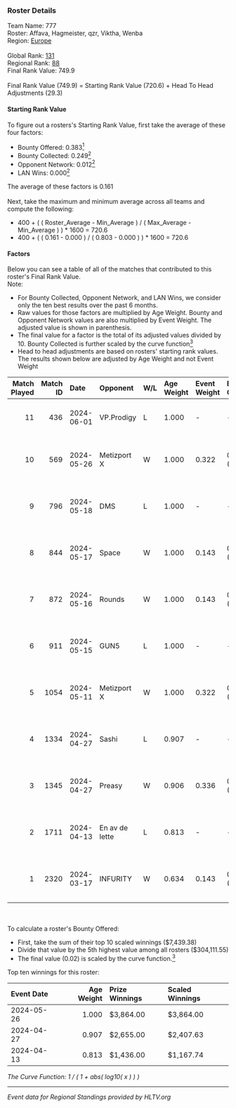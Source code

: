 ### Roster Details<br />
Team Name: 777<br />
Roster: Affava, Hagmeister, qzr, Viktha, Wenba<br />
Region: [Europe]( ../standings_europe.md)<br />
<br />
Global Rank: [131](../standings_global.md)<br />
Regional Rank: [88]( ../standings_europe.md)<br />
Final Rank Value:  749.9<br />
<br />
Final Rank Value (749.9) = Starting Rank Value (720.6) + Head To Head Adjustments (29.3)<br />

#### Starting Rank Value<br />
To figure out a rosters's Starting Rank Value, first take the average of these four factors:<br />
- Bounty Offered: 0.383[<sup>1</sup>](#table2)
- Bounty Collected: 0.249[<sup>2</sup>](#table1)
- Opponent Network: 0.012[<sup>2</sup>](#table1)
- LAN Wins: 0.000[<sup>2</sup>](#table1)

The average of these factors is 0.161<br />
<br />
Next, take the maximum and minimum average across all teams and compute the following:<br />
- 400 + ( ( Roster_Average - Min_Average ) / ( Max_Average - Min_Average ) ) * 1600 = 720.6
- 400 + ( ( 0.161 - 0.000 ) / ( 0.803 - 0.000 ) ) * 1600 = 720.6


#### Factors<br />
Below you can see a table of all of the matches that contributed to this roster's Final Rank Value.<br />
Note:<br />

- For Bounty Collected, Opponent Network, and LAN Wins, we consider only the ten best results over the past 6 months.
- Raw values for those factors are multiplied by Age Weight. Bounty and Opponent Network values are also multiplied by Event Weight. The adjusted value is shown in parenthesis.
- The final value for a factor is the total of its adjusted values divided by 10. Bounty Collected is further scaled by the curve function[<sup>3</sup>](#curveFunction)
- Head to head adjustments are based on rosters' starting rank values. The results shown below are adjusted by Age Weight and not Event Weight
<span id="table1"></span><br />


| Match Played | Match ID | Date       | Opponent       | W/L | Age Weight | Event Weight | Bounty Collected | Opponent Network | LAN Wins  | H2H Adj. | Roster                                       |
| -: | -: | :- | :- | :- | :- | :- | :- | :- | :- | -: | :- |
|           11 |      436 | 2024-06-01 | VP.Prodigy     | L   | 1.000      | -            | -                | -                | -         |    -9.18 | Affava, Hagmeister, qzr, Viktha, Wenba       |
|           10 |      569 | 2024-05-26 | Metizport X    | W   | 1.000      | 0.322        | 0.008 (0.002)    | 0.039 (0.012)    | 0 (0.000) |    11.65 | Affava, Hagmeister, MadeInRed, Viktha, Wenba |
|            9 |      796 | 2024-05-18 | DMS            | L   | 1.000      | -            | -                | -                | -         |    -8.81 | Affava, Hagmeister, MadeInRed, Viktha, Wenba |
|            8 |      844 | 2024-05-17 | Space          | W   | 1.000      | 0.143        | 0.007 (0.001)    | 0.410 (0.059)    | 0 (0.000) |    21.26 | Affava, Hagmeister, MadeInRed, Viktha, Wenba |
|            7 |      872 | 2024-05-16 | Rounds         | W   | 1.000      | 0.143        | 0.000 (0.000)    | 0.000 (0.000)    | 0 (0.000) |     4.11 | Affava, Hagmeister, MadeInRed, Viktha, Wenba |
|            6 |      911 | 2024-05-15 | GUN5           | L   | 1.000      | -            | -                | -                | -         |    -7.75 | Affava, Hagmeister, MadeInRed, Viktha, Wenba |
|            5 |     1054 | 2024-05-11 | Metizport X    | W   | 1.000      | 0.322        | 0.008 (0.002)    | 0.039 (0.012)    | 0 (0.000) |    12.39 | Affava, Hagmeister, MadeInRed, Viktha, Wenba |
|            4 |     1334 | 2024-04-27 | Sashi          | L   | 0.907      | -            | -                | -                | -         |    -1.63 | Affava, Hagmeister, MadeInRed, Viktha, Wenba |
|            3 |     1345 | 2024-04-27 | Preasy         | W   | 0.906      | 0.336        | 0.012 (0.004)    | 0.111 (0.034)    | 0 (0.000) |    16.59 | Affava, Hagmeister, MadeInRed, Viktha, Wenba |
|            2 |     1711 | 2024-04-13 | En av de lette | L   | 0.813      | -            | -                | -                | -         |   -12.14 | Affava, Hagmeister, MadeInRed, Viktha, Wenba |
|            1 |     2320 | 2024-03-17 | INFURITY       | W   | 0.634      | 0.143        | 0.000 (0.000)    | 0.000 (0.000)    | 0 (0.000) |     2.82 | Affava, Hagmeister, MadeInRed, Viktha, Wenba |

<br />
<span id="table2"></span><br />
To calculate a roster's Bounty Offered:<br />

- First, take the sum of their top 10 scaled winnings ($7,439.38)
- Divide that value by the 5th highest value among all rosters ($304,111.55)
- The final value (0.02) is scaled by the curve function.[<sup>3</sup>](#curveFunction)

Top ten winnings for this roster:<br />

| Event Date | Age Weight | Prize Winnings | Scaled Winnings |
| :- | -: | :- | :- |
| 2024-05-26 |      1.000 | $3,864.00      | $3,864.00       |
| 2024-04-27 |      0.907 | $2,655.00      | $2,407.63       |
| 2024-04-13 |      0.813 | $1,436.00      | $1,167.74       |


<span id="curveFunction"></span>_The Curve Function: 1 / ( 1 + abs( log10( x ) ) )_<br />

---
_Event data for Regional Standings provided by HLTV.org_<br />

